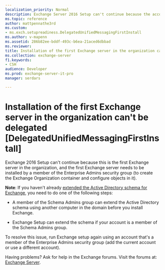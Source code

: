```yaml
---
localization_priority: Normal
description: Exchange Server 2016 Setup can't continue because the account doesn't have permission to install the first Exchange server in the organization.
ms.topic: reference
author: mattpennathe3rd
ms.custom:
- ms.exch.setupreadiness.DelegatedUnifiedMessagingFirstInstall
ms.author: v-mapenn
ms.assetid: 286b82ee-bddf-493c-b6ea-21aced6dbbad
ms.reviewer: 
title: Installation of the first Exchange server in the organization can't be delegated [DelegatedUnifiedMessagingFirstInstall]
ms.collection: exchange-server
f1.keywords:
- CSH
audience: Developer
ms.prod: exchange-server-it-pro
manager: serdars

---
```


# Installation of the first Exchange server in the organization can't be delegated [DelegatedUnifiedMessagingFirstInstall]

Exchange 2016 Setup can't continue because this is the first Exchange server in the organization, and the first Exchange server needs to be installed by a member of the Enterprise Admins security group (to create the Exchange Organization container and configure objects in it).

**Note**: If you haven't already [extended the Active Directory schema for Exchange](../prepare-ad-and-domains.md#step-1-extend-the-active-directory-schema), you need to do one of the following steps:

- A member of the Schema Admins group can extend the Active Directory schema using another computer in the domain before you install Exchange.

- Exchange Setup can extend the schema if your account is a member of the Schema Admins group.

To resolve this issue, run Exchange setup again using an account that's a member of the Enterprise Admins security group (add the current account or use a different account).

Having problems? Ask for help in the Exchange forums. Visit the forums at: [Exchange Server](https://go.microsoft.com/fwlink/p/?linkId=60612).

